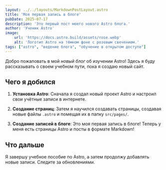```yaml
---
layout: ../../layouts/MarkdownPostLayout.astro
title: 'Моя первая запись в блоге'
pubDate: 2025-07-17
description: 'Это первый пост моего нового Astro блога.'
author: 'Ученик Astro'
image:
    url: 'https://docs.astro.build/assets/rose.webp'
    alt: 'Логотип Astro на тёмном фоне с розовым свечением.'
tags: ["astro", "ведение блога", "обучение в открытом доступе"]
---
```


Добро пожаловать в мой _новый блог_ об изучении Astro! Здесь я буду рассказывать о своем учебном пути, пока я создаю новый сайт.

## Чего я добился

1. **Установка Astro**: Сначала я создал новый проект Astro и настроил свои учётные записи в интернете.

2. **Создание страниц**: Затем я научился создавать страницы, создавая новые файлы `.astro` и помещая их в папку `src/pages/`.

3. **Создание записей в блоге**: Это моя первая запись в блоге! Теперь у меня есть страницы Astro и посты в формате Markdown!

## Что дальше

Я завершу учебное пособие по Astro, а затем продолжу добавлять новые записи. Следите за обновлениями.